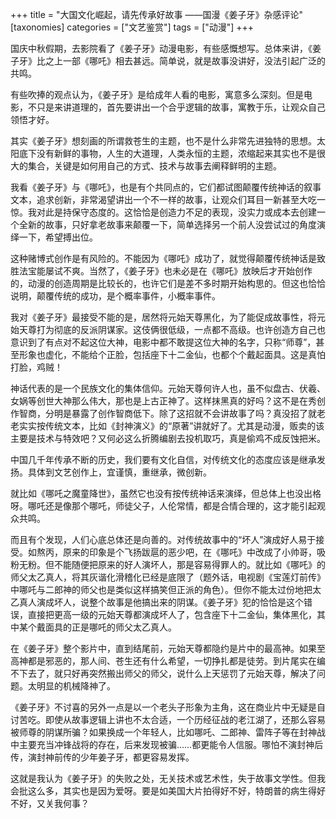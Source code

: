 +++
title = "大国文化崛起，请先传承好故事 ——国漫《姜子牙》杂感评论"
[taxonomies]
categories = ["文艺鉴赏"]
tags = ["动漫"]
+++

国庆中秋假期，去影院看了《姜子牙》动漫电影，有些感慨想写。总体来讲，《姜子牙》比之上一部《哪吒》相去甚远。简单说，就是故事没讲好，没法引起广泛的共鸣。

有些吹捧的观点认为，《姜子牙》是给成年人看的电影，寓意多么深刻。但是电影，不只是来讲道理的，首先要讲出一个合乎逻辑的故事，寓教于乐，让观众自己领悟才好。

其实《姜子牙》想刻画的所谓救苍生的主题，也不是什么非常先进独特的思想。太阳底下没有新鲜的事物，人生的大道理，人类永恒的主题，浓缩起来其实也不是很大的集合，关键是如何用自己的方式、技术与故事去阐释鲜明的主题。
<!-- more -->

我看《姜子牙》与《哪吒》，也是有个共同点的，它们都试图颠覆传统神话的叙事文本，追求创新，非常渴望讲出一个不一样的故事，让观众们耳目一新甚至大吃一惊。我对此是持保守态度的。这恰恰是创造力不足的表现，没实力或成本去创建一个全新的故事，只好拿老故事来颠覆一下，简单选择另一个前人没尝试过的角度演绎一下，希望搏出位。

这种赌博式创作是有风险的。不能因为《哪吒》成功了，就觉得颠覆传统神话是致胜法宝能屡试不爽。当然了，《姜子牙》也未必是在《哪吒》放映后才开始创作的，动漫的创造周期是比较长的，也许它们是差不多时期开始构思的。但这也恰恰说明，颠覆传统的成功，是个概率事件，小概率事件。

我对《姜子牙》最接受不能的是，居然将元始天尊黑化，为了能促成故事性，将元始天尊打为彻底的反派阴谋家。这伎俩很低级，一点都不高级。也许创造方自己也意识到了有点对不起这位大神，电影中都不敢提这位大神的名字，只称“师尊”，甚至形象也虚化，不能给个正脸，包括座下十二金仙，也都个个戴起面具。这是真怕打脸，鸡贼！

神话代表的是一个民族文化的集体信仰。元始天尊何许人也，虽不似盘古、伏羲、女娲等创世大神那么伟大，那也是上古正神了。这样抹黑真的好吗？这不是在秀创作智商，分明是暴露了创作智商低下。除了这招就不会讲故事了吗？真没招了就老老实实按传统文本，比如《封神演义》的“原著”讲就好了。尤其是动漫，贩卖的该主要是技术与特效吧？又何必这么折腾编剧去投机取巧，真是偷鸡不成反蚀把米。

中国几千年传承不断的历史，我们要有文化自信，对传统文化的态度应该是继承发扬。具体到文艺创作上，宜谨慎，重继承，微创新。

就比如《哪吒之魔童降世》，虽然它也没有按传统神话来演绎，但总体上也没出格呀。哪吒还是像那个哪吒，师徒父子，人伦常情，都是合情合理的，这才能引起观众共鸣。

而且有个发现，人们心底总体还是向善的。对传统故事中的“坏人”演成好人易于接受。如熬丙，原来的印象是个飞扬跋扈的恶少吧，在《哪吒》中改成了小帅哥，吸粉无粉。但不能随便把原来的好人演坏人，那是容易得罪人的。就比如《哪吒》的师父太乙真人，将其灰谐化滑稽化已经是底限了（题外话，电视剧《宝莲灯前传》中哪吒与二郎神的师父也是类似这样搞笑但正派的角色）。但你不能太过份地把太乙真人演成坏人，说整个故事是他搞出来的阴谋。《姜子牙》犯的恰恰是这个错误，直接把更高一级的元始天尊都演成坏人了，包含座下十二金仙，集体黑化，其中某个戴面具的正是哪吒的师父太乙真人。

在《姜子牙》整个影片中，直到结尾前，元始天尊都隐约是片中的最高神。如果至高神都是邪恶的，那人间、苍生还有什么希望，一切挣扎都是徒劳。到片尾实在编不下去了，就只好再突然搬出师父的师父，说什么上天惩罚了元始天尊，解决了问题。太明显的机械降神了。

《姜子牙》不讨喜的另外一点是以一个老头子形象为主角，这在商业片中无疑是自讨苦吃。即使从故事逻辑上讲也不太合适，一个历经征战的老江湖了，还那么容易被师尊的阴谋所骗？如果换成一个年轻人，比如哪吒、二郎神、雷阵子等在封神战中主要充当冲锋战将的存在，后来发现被骗……都更能令人信服。哪怕不演封神后传，演封神前传的少年姜子牙，都更容易发挥。

这就是我认为《姜子牙》的失败之处，无关技术或艺术性，失于故事文学性。但我会批这么多，其实也是因为爱呀。要是如美国大片拍得好不好，特朗普的病生得好不好，又关我何事？

<!-- 转载
知乎：https://zhuanlan.zhihu.com/p/262267923
-->
